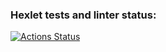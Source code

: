### Hexlet tests and linter status:
[![Actions Status](https://github.com/eDimasya/java-project-61/actions/workflows/hexlet-check.yml/badge.svg)](https://github.com/eDimasya/java-project-61/actions)